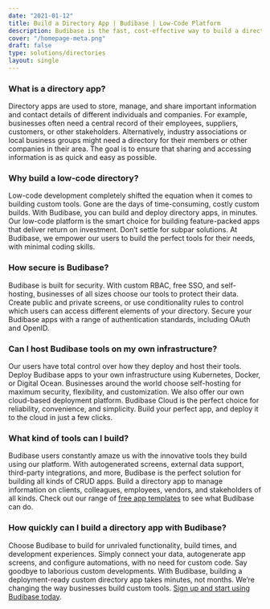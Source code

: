 ```yaml
---
date: "2021-01-12"
title: Build a Directory App | Budibase | Low-Code Platform
description: Budibase is the fast, cost-effective way to build a directory app. Use our free low-code platform to build custom tools in as little as five minutes.
cover: "/homepage-meta.png"
draft: false
type: solutions/directories
layout: single
---
```


### What is a directory app?
Directory apps are used to store, manage, and share important information and contact details of different individuals and companies. For example, businesses often need a central record of their employees, suppliers, customers, or other stakeholders. Alternatively, industry associations or local business groups might need a directory for their members or other companies in their area. The goal is to ensure that sharing and accessing information is as quick and easy as possible.

### Why build a low-code directory?
Low-code development completely shifted the equation when it comes to building custom tools. Gone are the days of time-consuming, costly custom builds. With Budibase, you can build and deploy directory apps, in minutes. Our low-code platform is the smart choice for building feature-packed apps that deliver return on investment. Don’t settle for subpar solutions. At Budibase, we empower our users to build the perfect tools for their needs, with minimal coding skills.

### How secure is Budibase?
Budibase is built for security. With custom RBAC, free SSO, and self-hosting, businesses of all sizes choose our tools to protect their data. Create public and private screens, or use conditionality rules to control which users can access different elements of your directory. Secure your Budibase apps with a range of authentication standards, including OAuth and OpenID.

### Can I host Budibase tools on my own infrastructure?
Our users have total control over how they deploy and host their tools. Deploy Budibase apps to your own infrastructure using Kubernetes, Docker, or Digital Ocean. Businesses around the world choose self-hosting for maximum security, flexibility, and customization. We also offer our own cloud-based deployment platform. Budibase Cloud is the perfect choice for reliability, convenience, and simplicity. Build your perfect app, and deploy it to the cloud in just a few clicks.

### What kind of tools can I build?
Budibase users constantly amaze us with the innovative tools they build using our platform. With autogenerated screens, external data support, third-party integrations, and more, Budibase is the perfect solution for building all kinds of CRUD apps. Build a directory app to manage information on clients, colleagues, employees, vendors, and stakeholders of all kinds.
Check out our range of [free app templates](https://budiabse.com/templates) to see what Budibase can do.


### How quickly can I build a directory app with Budibase?
Choose Budibase to build for unrivaled functionality, build times, and development experiences. Simply connect your data, autogenerate app screens, and configure automations, with no need for custom code. Say goodbye to laborious custom developments. With Budibase, building a deployment-ready custom directory app takes minutes, not months. We’re changing the way businesses build custom tools. [Sign up and start using Budibase today](https://account.budibase.app/register).